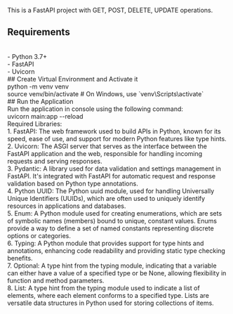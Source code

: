 This is a FastAPI project with GET, POST, DELETE, UPDATE operations.
<br>
## Requirements
<br>
- Python 3.7+
<br>
- FastAPI
<br>
- Uvicorn
<br>
## Create Virtual Environment and Activate it
<br>
python -m venv venv
<br>
source venv/bin/activate  # On Windows, use `venv\Scripts\activate`
<br>
## Run the Application
<br>
Run the application in console using the following command:
<br>
uvicorn main:app --reload
<br>
Required Libraries:
<br>
1. FastAPI: The web framework used to build APIs in Python, known for its speed, ease of use, and support for modern Python features like type hints.
<br>
2. Uvicorn: The ASGI server that serves as the interface between the FastAPI application and the web, responsible for handling incoming requests and serving responses.
<br>
3. Pydantic: A library used for data validation and settings management in FastAPI. It's integrated with FastAPI for automatic request and response validation based on Python type annotations.
<br>
4. Python UUID: The Python uuid module, used for handling Universally Unique Identifiers (UUIDs), which are often used to uniquely identify resources in applications and databases.
<br>
5. Enum: A Python module used for creating enumerations, which are sets of symbolic names (members) bound to unique, constant values. Enums provide a way to define a set of named constants representing discrete options or categories.
<br>
6. Typing: A Python module that provides support for type hints and annotations, enhancing code readability and providing static type checking benefits.
<br>
7. Optional: A type hint from the typing module, indicating that a variable can either have a value of a specified type or be None, allowing flexibility in function and method parameters.
<br>
8. List: A type hint from the typing module used to indicate a list of elements, where each element conforms to a specified type. Lists are versatile data structures in Python used for storing collections of items.
<br>